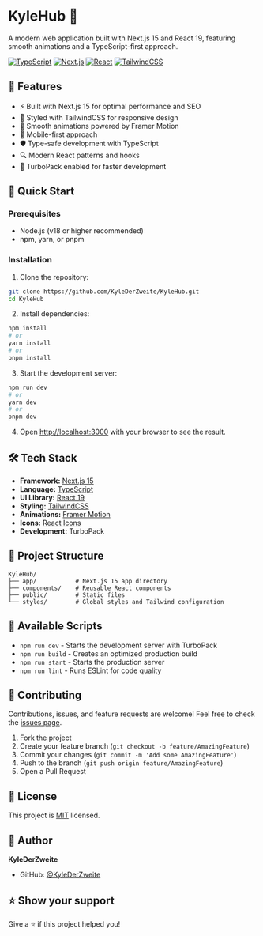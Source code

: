 # KyleHub 🚀

A modern web application built with Next.js 15 and React 19, featuring smooth animations and a TypeScript-first approach.

[![TypeScript](https://img.shields.io/badge/TypeScript-007ACC?style=for-the-badge&logo=typescript&logoColor=white)](https://www.typescriptlang.org/)
[![Next.js](https://img.shields.io/badge/Next.js-000000?style=for-the-badge&logo=next.js&logoColor=white)](https://nextjs.org/)
[![React](https://img.shields.io/badge/React-61DAFB?style=for-the-badge&logo=react&logoColor=black)](https://react.dev/)
[![TailwindCSS](https://img.shields.io/badge/TailwindCSS-38B2AC?style=for-the-badge&logo=tailwind-css&logoColor=white)](https://tailwindcss.com/)

## 🌟 Features

- ⚡ Built with Next.js 15 for optimal performance and SEO
- 🎨 Styled with TailwindCSS for responsive design
- 🔄 Smooth animations powered by Framer Motion
- 📱 Mobile-first approach
- 🛡️ Type-safe development with TypeScript
- 🔍 Modern React patterns and hooks
- 🚀 TurboPack enabled for faster development

## 🚀 Quick Start

### Prerequisites

- Node.js (v18 or higher recommended)
- npm, yarn, or pnpm

### Installation

1. Clone the repository:
```bash
git clone https://github.com/KyleDerZweite/KyleHub.git
cd KyleHub
```

2. Install dependencies:
```bash
npm install
# or
yarn install
# or
pnpm install
```

3. Start the development server:
```bash
npm run dev
# or
yarn dev
# or
pnpm dev
```

4. Open [http://localhost:3000](http://localhost:3000) with your browser to see the result.

## 🛠️ Tech Stack

- **Framework:** [Next.js 15](https://nextjs.org/)
- **Language:** [TypeScript](https://www.typescriptlang.org/)
- **UI Library:** [React 19](https://react.dev/)
- **Styling:** [TailwindCSS](https://tailwindcss.com/)
- **Animations:** [Framer Motion](https://www.framer.com/motion/)
- **Icons:** [React Icons](https://react-icons.github.io/react-icons/)
- **Development:** TurboPack

## 📁 Project Structure

```
KyleHub/
├── app/           # Next.js 15 app directory
├── components/    # Reusable React components
├── public/        # Static files
└── styles/        # Global styles and Tailwind configuration
```

## 🔧 Available Scripts

- `npm run dev` - Starts the development server with TurboPack
- `npm run build` - Creates an optimized production build
- `npm run start` - Starts the production server
- `npm run lint` - Runs ESLint for code quality

## 🤝 Contributing

Contributions, issues, and feature requests are welcome! Feel free to check the [issues page](https://github.com/KyleDerZweite/KyleHub/issues).

1. Fork the project
2. Create your feature branch (`git checkout -b feature/AmazingFeature`)
3. Commit your changes (`git commit -m 'Add some AmazingFeature'`)
4. Push to the branch (`git push origin feature/AmazingFeature`)
5. Open a Pull Request

## 📝 License

This project is [MIT](https://choosealicense.com/licenses/mit/) licensed.

## 👤 Author

**KyleDerZweite**
- GitHub: [@KyleDerZweite](https://github.com/KyleDerZweite)

## ⭐ Show your support

Give a ⭐️ if this project helped you!